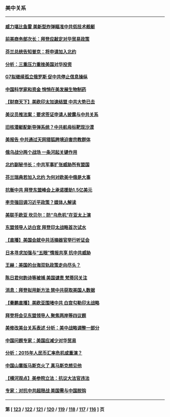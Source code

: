 ### 美中关系
---
#### [威力堪比鱼雷 美新型炸弹瞄准中共低技术舰艇](../../pages/nf1412576/n13730798.md) 
#### [前美商务部次长：拜登应敲定对华贸易政策](../../pages/nf1412576/n13736985.md) 
#### [芬兰总统告知普京：将申请加入北约](../../pages/nf1412576/n13737033.md) 
#### [分析：三重压力重挫美国对华投资](../../pages/nf1412576/n13731653.md) 
#### [G7拟继续孤立俄罗斯 促中共停止信息操纵](../../pages/nf1412576/n13736875.md) 
#### [中国科学家和资金 悄悄在美发展生物制药](../../pages/nf1412576/n13736311.md) 
#### [【财商天下】美欧印太加速结盟 中共大势已去](../../pages/nf1412576/n13736239.md) 
#### [美议员推法案：要求签证申请人披露与中共关系](../../pages/nf1412576/n13736223.md) 
#### [旧核潜艇配新导弹系统？中共航母标靶现沙漠](../../pages/nf1412576/n13735969.md) 
#### [美报告 中共通过天网猎狐跨境迫害宗教群体](../../pages/nf1412576/n13735743.md) 
#### [俄乌战分两个战场 一条河起关键作用](../../pages/nf1412576/n13735695.md) 
#### [北约副秘书长：中共军事扩张威胁所有盟国](../../pages/nf1412576/n13733969.md) 
#### [芬兰瑞典若加入北约 为何对欧美中俄是大事](../../pages/nf1412576/n13734971.md) 
#### [抗衡中共 拜登东盟峰会上承诺援助1.5亿美元](../../pages/nf1412576/n13735000.md) 
#### [李克强回调习近平政策？媒体人解读](../../pages/nf1412576/n13734863.md) 
#### [美联手欧亚 坎贝尔：防“乌危机”在亚太上演](../../pages/nf1412576/n13734715.md) 
#### [东盟领导人访白宫 拜登印太战略首次试水](../../pages/nf1412576/n13734738.md) 
#### [【直播】美国会就中共活摘器官举行听证会](../../pages/nf1412576/n13732843.md) 
#### [日本寻求加强与“五眼”情报共享 抗中共威胁](../../pages/nf1412576/n13734210.md) 
#### [王赫：美国的台海双轨政策走向尽头？](../../pages/nf1412576/n13733983.md) 
#### [陈日君何韵诗等被捕 美国谴责 梵蒂冈关注](../../pages/nf1412576/n13733849.md) 
#### [消息：拜登拟用新方法 禁中共获取美国人数据](../../pages/nf1412576/n13733783.md) 
#### [【秦鹏直播】美欧亚围堵中共 白宫勾勒印太战略](../../pages/nf1412576/n13733764.md) 
#### [拜登将会见东盟领导人 聚焦两岸等四议题](../../pages/nf1412576/n13733647.md) 
#### [美修改美台关系表述 分析：美中战略调整一部分](../../pages/nf1412576/n13733407.md) 
#### [中国问题专家：美国应减少对华贸易](../../pages/nf1412576/n13733444.md) 
#### [分析：2015年人民币汇率危机或重演？](../../pages/nf1412576/n13733648.md) 
#### [中国山寨版马斯克火了 真马斯克想见他](../../pages/nf1412576/n13733559.md) 
#### [【横河观点】美参院立法：抗议大法官违法](../../pages/nf1412576/n13732500.md) 
#### [专家：对抗中共超限战 美国需与中国脱钩](../../pages/nf1412576/n13732800.md) 

---
#### 第 [ [123](./123.md) / [122](./122.md) / [121](./121.md) / [120](./120.md) / [119](./119.md) / [118](./118.md) / [117](./117.md) / [116](./116.md) ] 页
